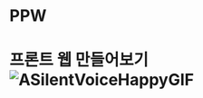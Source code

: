 # PPW
# 프론트 웹 만들어보기 ![ASilentVoiceHappyGIF](https://user-images.githubusercontent.com/39043252/186088446-eadfec27-bf66-444e-bc7a-d51943d6b2d4.gif)
